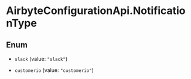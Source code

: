 # AirbyteConfigurationApi.NotificationType

## Enum


* `slack` (value: `"slack"`)

* `customerio` (value: `"customerio"`)


